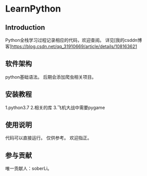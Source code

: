 # LearnPython

## Introduction
Python全栈学习过程记录相应的代码，欢迎查阅。
详见[我的csddn博客]https://blog.csdn.net/qq_31910669/article/details/108163621

## 软件架构
python基础语法。 后期会添加爬虫相关项目。

## 安装教程
1.python3.7
2.相关的库
3.飞机大战中需要pygame
## 使用说明
代码可以直接运行。
仅供参考。
欢迎指正。
## 参与贡献
唯一贡献人：soberLi。
